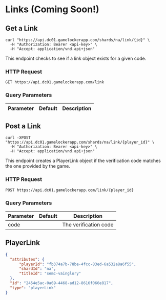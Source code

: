 # Links (Coming Soon!)

## Get a Link

```shell
curl "https://api.dc01.gamelockerapp.com/shards/na/link/{id}" \
  -H "Authorization: Bearer <api-key>" \
  -H "Accept: application/vnd.api+json"
```

This endpoint checks to see if a link object exists for a given code.

### HTTP Request

`GET https://api.dc01.gamelockerapp.com/link`

### Query Parameters

Parameter | Default | Description
--------- | ------- | -----------

## Post a Link

```shell
curl -XPOST "https://api.dc01.gamelockerapp.com/shards/na/link/{player_id}" \
  -H "Authorization: Bearer <api-key>" \
  -H "Accept: application/vnd.api+json"
```

This endpoint creates a PlayerLink object if the verification code matches the one provided by the game.

### HTTP Request

`POST https://api.dc01.gamelockerapp.com/link/{player_id}`

### Query Parameters

Parameter | Default | Description
--------- | ------- | -----------
code      |         | The verification code

## PlayerLink

```json
{
  "attributes": {
      "playerId": "fb374a7b-78be-4fcc-83ed-6a532a8a6f55",
      "shardId": "na",
      "titleId": "semc-vainglory"
  },
  "id": "2454e5ac-0a69-4468-ad12-8616f066e817",
  "type": "playerLink"
}
```

